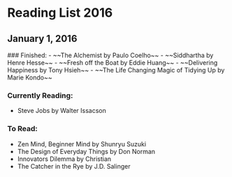 # Reading List 2016
## January 1, 2016

<p></p>
### Finished:
- ~~The Alchemist by Paulo Coelho~~  
- ~~Siddhartha by Henre Hesse~~   
- ~~Fresh off the Boat by Eddie Huang~~  
- ~~Delivering Happiness by Tony Hsieh~~  
- ~~The Life Changing Magic of Tidying Up by Marie Kondo~~  

### Currently Reading:  
- Steve Jobs by Walter Issacson

### To Read:  
- Zen Mind, Beginner Mind by Shunryu Suzuki
- The Design of Everyday Things by Don Norman
- Innovators Dilemma by Christian
- The Catcher in the Rye by J.D. Salinger
